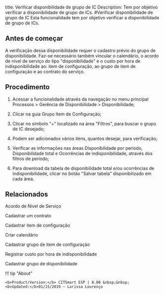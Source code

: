 title: Verificar disponibilidade de grupo de IC
Description: Tem por objetivo verificar a disponibilidade de grupo de ICs.
#Verificar disponibilidade de grupo de IC
Esta funcionalidade tem por objetivo verificar a disponibilidade de grupo de ICs.

Antes de começar
--------------------

A verificação dessa disponibilidade requer o cadastro prévio do grupo de
disponibilidade. Faz-se necessário também vincular o calendário, o acordo de
nível de serviço do tipo "disponibilidade" e o custo por hora de
indisponibilidade ao: item de configuração, ao grupo de item de configuração e
ao contrato do serviço.

Procedimento
----------------

1.  Acessar a funcionalidade através da navegação no menu principal Processos \>
    Gerência de Disponibilidade \> Disponibilidade;

2.  Clicar na guia Grupo Item de Configuração;

3.  Clicar no símbolo “+” localizado na área "Filtros", para buscar o grupo de IC
    desejado;

4.  Podem ser adicionados vários itens, quantos desejar, para verificação;

5.  Verificar as informações nas áreas Disponibilidade por período,
    Disponibilidade total e Ocorrências de indisponibilidade, através dos
    filtros de período;

6.  Para download da tabela de disponibilidade total e/ou ocorrências de
    indisponibilidade, clicar no botão "Salvar tabela" disponibilizado em cada
    área.

Relacionados
----------------

Acordo de Nível de Serviço

Cadastrar um contrato

Cadastrar item de configuração

Criar calendário

Cadastrar grupo de item de configuração

Registrar custo por hora de indisponibilidade

Cadastrar grupo de disponibilidade


!!! tip "About"

    <b>Product/Version:</b> CITSmart ESP | 8.00 &nbsp;&nbsp;
    <b>Updated:</b>01/15/2019 – Larissa Lourenço
